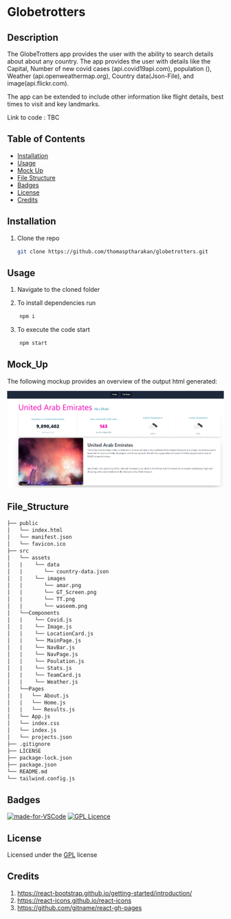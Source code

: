 # Globetrotters

## Description
The GlobeTrotters app provides the user with the ability to search details about about any country. The app provides the user with details like the Capital, Number of new covid cases (api.covid19api.com), population (), Weather (api.openweathermap.org), Country data(Json-File), and image(api.flickr.com).

The app can be extended to include other information like flight details, best times to visit and key landmarks.

Link to code : TBC


## Table of Contents

- [Installation](#installation)
- [Usage](#usage)
- [Mock Up](#mock_up)
- [File Structure](#file_structure)
- [Badges](#badges)
- [License](#license)
- [Credits](#credits)

## Installation

1. Clone the repo
   ```sh
   git clone https://github.com/thomasptharakan/globetrotters.git
   
   ```


## Usage

1. Navigate to the cloned folder

2. To install dependencies run
```sh
    npm i 
```
3. To execute the code start
```sh
    npm start
```


## Mock_Up
The following mockup provides an overview of the output html generated:

![Sample html image of Profile Site generated](/src/assets/images/GT_Screen.png)



## File_Structure
```
├── public
│   └── index.html
│   └── manifest.json
│   └── favicon.ico
├── src
│   └── assets
│   |    └── data
│   |       └── country-data.json
│   |    └── images
│   |       └── amar.png
│   |       └── GT_Screen.png
│   |       └── TT.png
│   |       └── waseem.png
│   └──Components
│   |    └── Covid.js
│   |    └── Image.js
│   |    └── LocationCard.js
│   |    └── MainPage.js
│   |    └── NavBar.js
│   |    └── NavPage.js
│   |    └── Poulation.js
│   |    └── Stats.js
│   |    └── TeamCard.js
│   |    └── Weather.js
│   └──Pages
│   |   └── About.js
│   |   └── Home.js
│   |   └── Results.js
│   └── App.js
│   └── index.css
│   └── index.js
│   └── projects.json
├── .gitignore
├── LICENSE
├── package-lock.json
├── package.json
└── README.md
└── tailwind.config.js
```

## Badges

[![made-for-VSCode](https://img.shields.io/badge/Made%20for-VSCode-1f425f.svg)](https://code.visualstudio.com/)
[![GPL Licence](https://badges.frapsoft.com/os/gpl/gpl.svg?v=103)](https://opensource.org/licenses/GPL-3.0/)  


## License

Licensed under the [GPL](LICENSE.txt) license

## Credits
1. https://react-bootstrap.github.io/getting-started/introduction/
2. https://react-icons.github.io/react-icons
3. https://github.com/gitname/react-gh-pages




